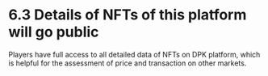 # 6.3 Details of NFTs of this platform will go public

Players have full access to all detailed data of NFTs on DPK platform, which is helpful for the assessment of price and transaction on other markets.
